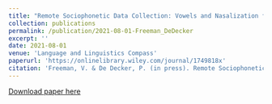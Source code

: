 ```yaml
---
title: "Remote Sociophonetic Data Collection: Vowels and Nasalization from Self-recordings on Personal Devices"
collection: publications
permalink: /publication/2021-08-01-Freeman_DeDecker
excerpt: ''
date: 2021-08-01
venue: 'Language and Linguistics Compass'
paperurl: 'https://onlinelibrary.wiley.com/journal/1749818x'
citation: 'Freeman, V. & De Decker, P. (in press). Remote Sociophonetic Data Collection: Vowels and Nasalization from Self-recordings on Personal Devices. Language and Linguistics Compass.'
---
```


[Download paper here](https://onlinelibrary.wiley.com/journal/1749818x)
